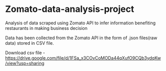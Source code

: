 # Zomato-data-analysis-project
Analysis of data scraped using Zomato API to infer information benefiting restaurants in making business decision

Data has been collected from the Zomato API in the form of .json files(raw data) stored in CSV file.

Download csv file -https://drive.google.com/file/d/1FSa_x3COvCoMODa44qXufO9CQb3ydqKw/view?usp=sharing

